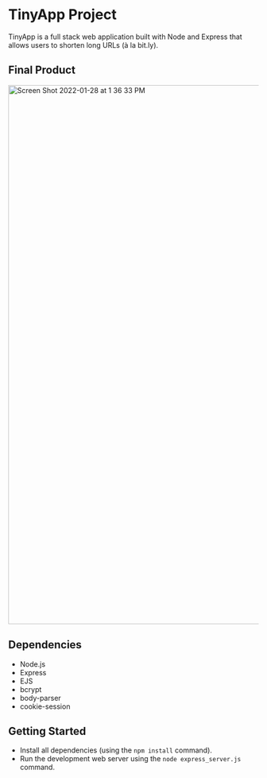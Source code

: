 # TinyApp Project

TinyApp is a full stack web application built with Node and Express that allows users to shorten long URLs (à la bit.ly).

## Final Product

<img width="1084" alt="Screen Shot 2022-01-28 at 1 36 33 PM" src="https://user-images.githubusercontent.com/64334728/151602907-7c3c0c56-439c-45a5-bfe2-821eb2758b90.png">



## Dependencies

- Node.js
- Express
- EJS
- bcrypt
- body-parser
- cookie-session

## Getting Started

- Install all dependencies (using the `npm install` command).
- Run the development web server using the `node express_server.js` command.
